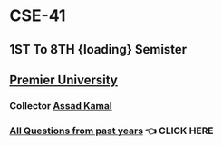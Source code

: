 # CSE-41
## 1ST To 8TH {loading} Semister
## [Premier University](https://puc.ac.bd/)
### Collector [Assad Kamal](https://www.facebook.com/assad.kamal007)

### [All Questions from past years](https://play.google.com/store/apps/details?id=com.tanzim.pucquestionbot) 👈 CLICK HERE
